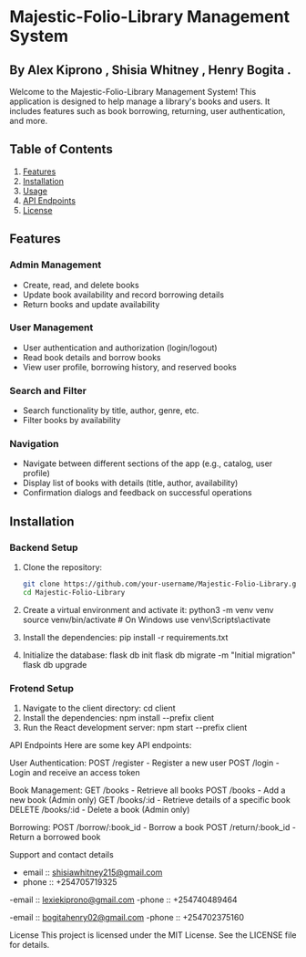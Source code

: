 # Majestic-Folio-Library Management System
## By Alex Kiprono , Shisia Whitney , Henry Bogita .
Welcome to the Majestic-Folio-Library Management System! This application is designed to help manage a library's books and users. It includes features such as book borrowing, returning, user authentication, and more.

## Table of Contents
1. [Features](#features)
2. [Installation](#installation)
3. [Usage](#usage)
4. [API Endpoints](#api-endpoints)
5. [License](#license)

## Features

### Admin Management
- Create, read, and delete books
- Update book availability and record borrowing details
- Return books and update availability

### User Management
- User authentication and authorization (login/logout)
- Read book details and borrow books
- View user profile, borrowing history, and reserved books

### Search and Filter
- Search functionality by title, author, genre, etc.
- Filter books by availability

### Navigation
- Navigate between different sections of the app (e.g., catalog, user profile)
- Display list of books with details (title, author, availability)
- Confirmation dialogs and feedback on successful operations

## Installation

### Backend Setup

1. Clone the repository:
   ```bash
   git clone https://github.com/your-username/Majestic-Folio-Library.git
   cd Majestic-Folio-Library

2. Create a virtual environment and activate it:
   python3 -m venv venv
   source venv/bin/activate  # On Windows use venv\Scripts\activate

3. Install the dependencies:
   pip install -r requirements.txt

4. Initialize the database:
   flask db init
   flask db migrate -m "Initial migration"
   flask db upgrade

### Frotend Setup
1. Navigate to the client directory:
   cd client
2. Install the dependencies:
     npm install --prefix client
3. Run the React development server:
       npm start --prefix client

API Endpoints
Here are some key API endpoints:

User Authentication:
POST /register - Register a new user
POST /login - Login and receive an access token

Book Management:
GET /books - Retrieve all books
POST /books - Add a new book (Admin only)
GET /books/:id - Retrieve details of a specific book
DELETE /books/:id - Delete a book (Admin only)

Borrowing:
POST /borrow/:book_id - Borrow a book
POST /return/:book_id - Return a borrowed book

Support and contact details

- email :: shisiawhitney215@gmail.com
- phone :: +254705719325

-email  :: lexiekiprono@gmail.com
-phone  :: +254740489464

-email ::  bogitahenry02@gmail.com
-phone :: +254702375160

License
This project is licensed under the MIT License. See the LICENSE file for details.


 
